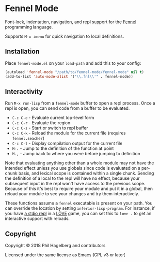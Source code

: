 # Fennel Mode

Font-lock, indentation, navigation, and repl support for the
[Fennel](https://github.com/bakpakin/Fennel) programming language.

Supports `M-x imenu` for quick navigation to local definitions.

## Installation

Place `fennel-mode.el` on your `load-path` and add this to your config:

```lisp
(autoload 'fennel-mode "/path/to/fennel-mode/fennel-mode" nil t)
(add-to-list 'auto-mode-alist '("\\.fnl\\'" . fennel-mode))
```

## Interactivity

Run `M-x run-lisp` from a `fennel-mode` buffer to open a repl
process. Once a repl is open, you can send code from a buffer to be
evaluated.

* `C-c C-e` - Evaluate current top-level form
* `C-c C-r` - Evaluate the region
* `C-c C-z` - Start or switch to repl buffer
* `C-c C-k` - Reload the module for the current file (requires `fennel.seacher`)
* `C-c C-l` - Display compilation output for the current file
* `M-.`     - Jump to the definition of the function at point
* `M-,`     - Jump back to where you were before jumping to definition

Note that evaluating anything other than a whole module may not have
the intended effect unless you use globals since code is evaluated on
a per-chunk basis, and lexical scope is contained within a single
chunk. Sending the definition of a local to the repl will have no
effect, because your subsequent input in the repl won't have access to
the previous scope. Because of this it's best to require your module
and put it in a global, then reload your module to see your changes
and try them interactively.

These functions assume a `fennel` executable is present on your
path. You can override the location by setting `inferior-lisp-program`.
For instance, if you have
[a stdio repl](https://gitlab.com/alexjgriffith/min-love2d-fennel/blob/master/lib/stdio.fnl)
in a [LÖVE](https://love2d.org) game, you can set this to `love .` to
get an interactive support with reloads.

## Copyright

Copyright © 2018 Phil Hagelberg and contributors

Licensed under the same license as Emacs (GPL v3 or later)
